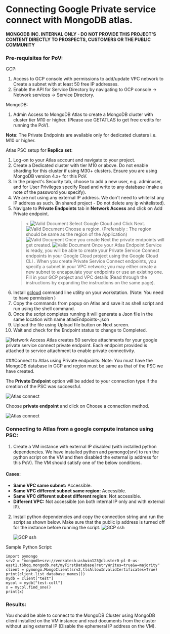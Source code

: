 # Connecting Google Private service connect with MongoDB atlas.
**MONGODB INC. INTERNAL ONLY - DO NOT PROVIDE THIS PROJECT'S CONTENT DIRECTLY TO PROSPECTS, CUSTOMERS OR THE PUBLIC COMMUNITY**

### Pre-requisites for PoV:

GCP:
1. Access to GCP console with permissions to add/update VPC network to
Create a subnet with at least 50 free IP addresses.
2. Enable the API for Service Directory by navigating to GCP console -> Network services -> Service Directory.

MongoDB:
1. Admin Access to MongoDB Atlas to create a MongoDB cluster with cluster tier M10 or higher. (Please use GETATLAS to get free credits for running the PoV). 

**Note**: The Private Endpoints are available only for dedicated clusters i.e. M10 or higher.

Atlas PSC setup for **Replica set**:
1. Log-on to your Atlas account and navigate to your project.
2. Create a Dedicated cluster with tier M10 or above. Do not enable sharding for this cluster if using M30+ clusters. Ensure you are using MongoDB version 4.x+ for this PoV.
3. In the project's Security tab, choose to add a new user, e.g. adminuser, and for User Privileges specify Read and write to any database (make a note of the password you specify).
4. We are not using any external IP address. We don't need to whitelist any IP address as such. (In shared project - Do not delete any ip whitelisted). 
5. Navigate to **Private Endpoints** tab in **Network Access** and click on Add Private endpoint.  
    ><
    ![Valid Document](img/atlas01.png "Valid Document")
    Select Google Cloud and Click Next.
    ![Valid Document](img/atlas02.png "Valid Document")
    Choose a region. (Preferably : The region should be same as the region of the Application)
    ![Valid Document](img/atlas03.png "Valid Document")
    Once you create Next the private endpoints will get created.
    ![Valid Document](img/atlas04.png "Valid Document")
    Once your Atlas Endpoint Service is ready, you will be able to create your Private Service Connect endpoints in your Google Cloud project using the Google Cloud CLI . When you create Private Service Connect endpoints, you specify a subnet in your VPC network; you may either create a new subnet to encapsulate your endpoints or use an existing one. Fill in your GCP project and VPC details (Read through the instructions by expanding the instructions on the same page).
6. Install [gcloud](https://cloud.google.com/sdk/docs/install) command line utility on your workstation. (Note: You need to have permission )
7. Copy the commands from popup on Atlas and save it as shell script and run using the shell command.
8. Once the script completes running it will generate a Json file in the same location with name atlasEndpoints-<name of your psc>.json
9. Upload the file using Upload file button on Next screen. 
10. Wait and check for the Endpoint status to change to Completed.

![Network Access](img/atlas05.png "Network Access")
Atlas creates 50 service attachments for your google private service connect private endpoint. Each endpoint provided is attached to service attachment to enable private connectivity.

###Connect to Atlas using Private endpoints:
Note: You must have the MongoDB database in GCP and region must be same as that of the PSC we have created.

The **Private Endpoint** option will be added to your connection type if the creation of the PSC was successful.

![Atlas connect](img/atlas06.png "atlas connect")

Choose **private endpoint** and click on Choose a connection method.

![Atlas connect](img/atlas07.png "atlas connect")

### Connecting to Atlas from a google compute instance using PSC:
1. Create a VM instance with external IP disabled (with installed python dependencies. We have installed python and pymongo[srv] to run the python script on the VM and then disabled the external ip address for this PoV). The VM should satisfy one of the below conditions.

#### Cases:
* **Same VPC same subnet:** Accessible. 
* **Same VPC different subnet same region:** Accessible.
* **Same VPC different subnet different region:** Not accessible.
* **Different VPC:** Not accessible  (on both internal IP only and with external IP).

2. Install python dependencies and copy the connection string and run the script as shown below. Make sure that the public ip address is turned off for the instance before running the script.
![GCP ssh](img/gcp_console01.png "gcp_console01")

   ![GCP ssh ](img/gcp_console02.png "gcp_console02")

Sample Python Script:
```
import pymongo
srv2 = "mongodb+srv://venkatesh:ashwin123@cluster0-pl-0-us-east1.t6hqq.mongodb.net/myFirstDatabase?retryWrites=true&w=majority"
client = pymongo.MongoClient(srv2,tlsAllowInvalidCertificates=True)
print(client.list_database_names())
mydb = client["test"]
mycol = mydb["test-coll"]
x = mycol.find_one() 
print(x)
```

### Results:
You  should be able to connect to the MongoDB Cluster using MongoDB client installed on the VM instance and read documents from the cluster without using external IP (Disable the ephemeral IP address on the VM).
